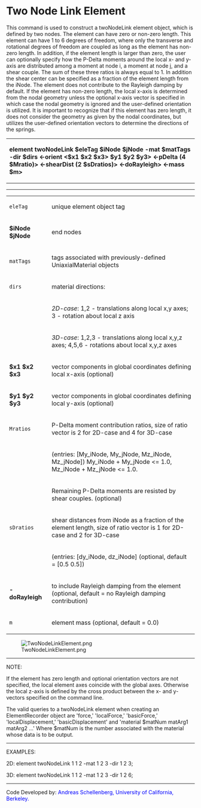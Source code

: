# Two Node Link Element

<p>This command is used to construct a twoNodeLink element object, which
is defined by two nodes. The element can have zero or non-zero length.
This element can have 1 to 6 degrees of freedom, where only the
transverse and rotational degrees of freedom are coupled as long as the
element has non-zero length. In addition, if the element length is
larger than zero, the user can optionally specify how the P-Delta
moments around the local x- and y-axis are distributed among a moment at
node i, a moment at node j, and a shear couple. The sum of these three
ratios is always equal to 1. In addition the shear center can be
specified as a fraction of the element length from the iNode. The
element does not contribute to the Rayleigh damping by default. If the
element has non-zero length, the local x-axis is determined from the
nodal geometry unless the optional x-axis vector is specified in which
case the nodal geometry is ignored and the user-defined orientation is
utilized. It is important to recognize that if this element has zero
length, it does not consider the geometry as given by the nodal
coordinates, but utilizes the user-defined orientation vectors to
determine the directions of the springs.</p>
<table>
<tbody>
<tr class="odd">
<td><p><strong>element twoNodeLink $eleTag $iNode $jNode -mat $matTags
-dir $dirs &lt;-orient &lt;$x1 $x2 $x3&gt; $y1 $y2 $y3&gt; &lt;-pDelta
(4 $Mratio)&gt; &lt;-shearDist (2 $sDratios)&gt; &lt;-doRayleigh&gt;
&lt;-mass $m&gt;</strong></p></td>
</tr>
</tbody>
</table>
<hr />
<table>
<tbody>
<tr class="odd">
<td><code class="parameter-table-variable">eleTag</code></td>
<td><p>unique element object tag</p></td>
</tr>
<tr class="even">
<td><p><strong>$iNode $jNode</strong></p></td>
<td><p>end nodes</p></td>
</tr>
<tr class="odd">
<td><code class="parameter-table-variable">matTags</code></td>
<td><p>tags associated with previously-defined UniaxialMaterial
objects</p></td>
</tr>
<tr class="even">
<td><code class="parameter-table-variable">dirs</code></td>
<td><p>material directions:</p></td>
</tr>
<tr class="odd">
<td></td>
<td><p><em>2D-case</em>: 1,2 - translations along local x,y axes; 3 -
rotation about local z axis</p></td>
</tr>
<tr class="even">
<td></td>
<td><p><em>3D-case</em>: 1,2,3 - translations along local x,y,z axes;
4,5,6 - rotations about local x,y,z axes</p></td>
</tr>
<tr class="odd">
<td><p><strong>$x1 $x2 $x3</strong></p></td>
<td><p>vector components in global coordinates defining local x-axis
(optional)</p></td>
</tr>
<tr class="even">
<td><p><strong>$y1 $y2 $y3</strong></p></td>
<td><p>vector components in global coordinates defining local y-axis
(optional)</p></td>
</tr>
<tr class="odd">
<td><code class="parameter-table-variable">Mratios</code></td>
<td><p>P-Delta moment contribution ratios, size of ratio vector is 2 for
2D-case and 4 for 3D-case</p></td>
</tr>
<tr class="even">
<td></td>
<td><p>(entries: [My_iNode, My_jNode, Mz_iNode, Mz_jNode]) My_iNode +
My_jNode &lt;= 1.0, Mz_iNode + Mz_jNode &lt;= 1.0.</p></td>
</tr>
<tr class="odd">
<td></td>
<td><p>Remaining P-Delta moments are resisted by shear couples.
(optional)</p></td>
</tr>
<tr class="even">
<td><code class="parameter-table-variable">sDratios</code></td>
<td><p>shear distances from iNode as a fraction of the element length,
size of ratio vector is 1 for 2D-case and 2 for 3D-case</p></td>
</tr>
<tr class="odd">
<td></td>
<td><p>(entries: [dy_iNode, dz_iNode] (optional, default = [0.5
0.5])</p></td>
</tr>
<tr class="even">
<td><p><strong>-doRayleigh</strong></p></td>
<td><p>to include Rayleigh damping from the element (optional, default =
no Rayleigh damping contribution)</p></td>
</tr>
<tr class="odd">
<td><code class="parameter-table-variable">m</code></td>
<td><p>element mass (optional, default = 0.0)</p></td>
</tr>
</tbody>
</table>
<figure>
<img src="/OpenSeesRT/contrib/static/TwoNodeLinkElement.png" title="TwoNodeLinkElement.png"
alt="TwoNodeLinkElement.png" />
<figcaption aria-hidden="true">TwoNodeLinkElement.png</figcaption>
</figure>
<hr />
<p>NOTE:</p>
<p>If the element has zero length and optional orientation vectors are
not specified, the local element axes coincide with the global axes.
Otherwise the local z-axis is defined by the cross product between the
x- and y-vectors specified on the command line.</p>
<p>The valid queries to a twoNodeLink element when creating an
ElementRecorder object are 'force,' 'localForce,' 'basicForce,'
'localDisplacement,' 'basicDisplacement' and 'material $matNum matArg1
matArg2 ...' Where $matNum is the number associated with the material
whose data is to be output.</p>
<hr />
<p>EXAMPLES:</p>
<p>2D: element twoNodeLink 1 1 2 -mat 1 2 3 -dir 1 2 3;</p>
<p>3D: element twoNodeLink 1 1 2 -mat 1 2 3 -dir 1 2 6;</p>
<hr />
<p>Code Developed by: <span style="color:blue"> Andreas
Schellenberg, University of California, Berkeley. </span></p>
